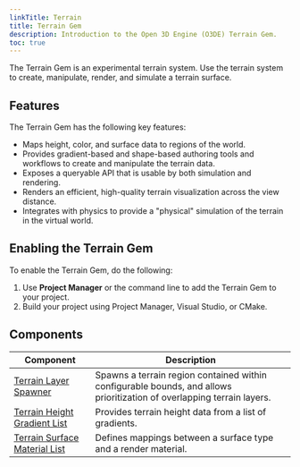 ```yaml
---
linkTitle: Terrain
title: Terrain Gem
description: Introduction to the Open 3D Engine (O3DE) Terrain Gem.
toc: true
---
```



The Terrain Gem is an experimental terrain system.  Use the terrain system to create, manipulate, render, and simulate a terrain surface.

## Features

The Terrain Gem has the following key features:

* Maps height, color, and surface data to regions of the world.
* Provides gradient-based and shape-based authoring tools and workflows to create and manipulate the terrain data.
* Exposes a queryable API that is usable by both simulation and rendering.
* Renders an efficient, high-quality terrain visualization across the view distance.
* Integrates with physics to provide a "physical" simulation of the terrain in the virtual world.

## Enabling the Terrain Gem

To enable the Terrain Gem, do the following:

1. Use **Project Manager** or the command line to add the Terrain Gem to your project.
2. Build your project using Project Manager, Visual Studio, or CMake.

## Components

| Component | Description | 
| - | - |
| [Terrain Layer Spawner](/docs/user-guide/components/reference/terrain/layer_spawner) | Spawns a terrain region contained within configurable bounds, and allows prioritization of overlapping terrain layers. |
| [Terrain Height Gradient List](/docs/user-guide/components/reference/terrain/height_gradient_list) | Provides terrain height data from a list of gradients. |
| [Terrain Surface Material List](/docs/user-guide/components/reference/terrain/surface-material-list) | Defines mappings between a surface type and a render material. |